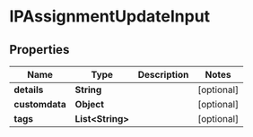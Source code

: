 

# IPAssignmentUpdateInput


## Properties

| Name | Type | Description | Notes |
|------------ | ------------- | ------------- | -------------|
|**details** | **String** |  |  [optional] |
|**customdata** | **Object** |  |  [optional] |
|**tags** | **List&lt;String&gt;** |  |  [optional] |



